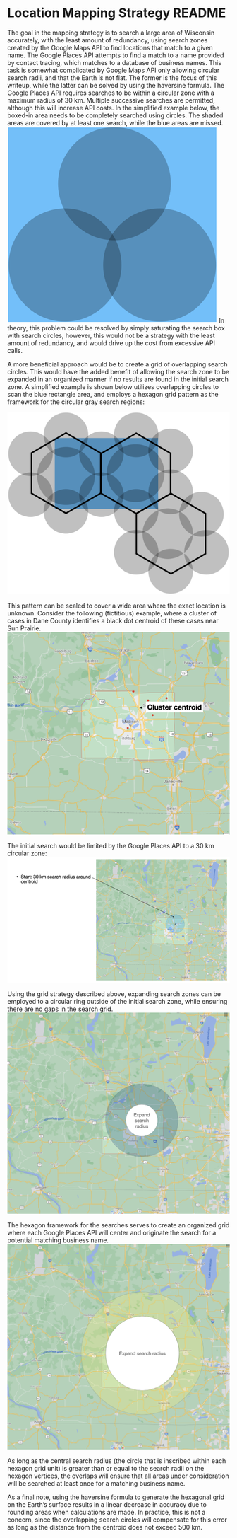 # Location Mapping Strategy README

The goal in the mapping strategy is to search a large area of Wisconsin accurately, with the least amount of redundancy, using search zones created by the Google Maps API to find locations that match to a given name. The Google Places API attempts to find a match to a name provided by contact tracing, which matches to a database of business names. This task is somewhat complicated by Google Maps API only allowing circular search radii, and that the Earth is not flat. The former is the focus of this writeup, while the latter can be solved by using the haversine formula. 
The Google Places API requires searches to be within a circular zone with a maximum radius of 30 km. Multiple successive searches are permitted, although this will increase API costs. In the simplified example below, the boxed-in area needs to be completely searched using circles. The shaded areas are covered by at least one search, while the blue areas are missed.
![](https://github.com/disulfidebond/APOLLO/blob/main/media/mapping_img1.png)
In theory, this problem could be resolved by simply saturating the search box with search circles, however, this would not be a strategy with the least amount of redundancy, and would drive up the cost from excessive API calls.

A more beneficial approach would be to create a grid of overlapping search circles. This would have the added benefit of allowing the search zone to be expanded in an organized manner if no results are found in the initial search zone. A simplified example is shown below utilizes overlapping circles to scan the blue rectangle area, and employs a hexagon grid pattern as the framework for the circular gray search regions:

![](https://github.com/disulfidebond/APOLLO/blob/main/media/mapping_img2.png)

This pattern can be scaled to cover a wide area where the exact location is unknown. Consider the following (fictitious) example, where a cluster of cases in Dane County identifies a black dot centroid of these cases near Sun Prairie.
![](https://github.com/disulfidebond/APOLLO/blob/main/media/mapping_img3.png)

The initial search would be limited by the Google Places API to a 30 km circular zone:
![](https://github.com/disulfidebond/APOLLO/blob/main/media/mapping_img4.png)

Using the grid strategy described above, expanding search zones can be employed to a circular ring outside of the initial search zone, while ensuring there are no gaps in the search grid. 
![](https://github.com/disulfidebond/APOLLO/blob/main/media/mapping_img5.png)


The hexagon framework for the searches serves to create an organized grid where each Google Places API will center and originate the search for a potential matching business name. 
![](https://github.com/disulfidebond/APOLLO/blob/main/media/mapping_img6.png)


As long as the central search radius (the circle that is inscribed within each hexagon grid unit) is greater than or equal to the search radii on the hexagon vertices, the overlaps will ensure that all areas under consideration will be searched at least once for a matching business name.

As a final note, using the haversine formula to generate the hexagonal grid on the Earth’s surface results in a linear decrease in accuracy due to rounding areas when calculations are made. In practice, this is not a concern, since the overlapping search circles will compensate for this error as long as the distance from the centroid does not exceed 500 km.
